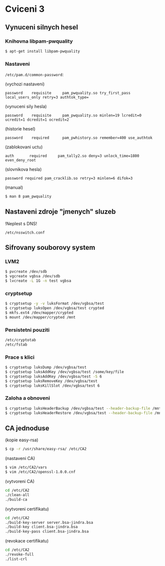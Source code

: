 # Cviceni 3

## Vynuceni silnych hesel

### Knihovna libpam-pwquality

```bash
$ apt-get install libpam-pwquality
```

### Nastaveni

`/etc/pam.d/common-password`:

(vychozi nastaveni)

```
password    requisite     pam_pwquality.so try_first_pass local_users_only retry=3 authtok_type=
```

(vynuceni sily hesla)

```
password    requisite     pam_pwquality.so minlen=19 lcredit=0 ucredit=1 dcredit=1 ocredit=2
```

(historie hesel)

```
password    required      pam_pwhistory.so remember=400 use_authtok
```

(zablokovani uctu)

```
auth       required     pam_tally2.so deny=3 unlock_time=1800 even_deny_root
```

(slovnikova hesla)

```
password required pam_cracklib.so retry=3 minlen=6 difok=3
```

(manual)

```bash
$ man 8 pam_pwquality
```

## Nastaveni zdroje "jmenych" sluzeb

!Neplest s DNS!

```
/etc/nsswitch.conf
```

## Sifrovany souborovy system

### LVM2

```bash
$ pvcreate /dev/sdb
$ vgcreate vgbsa /dev/sdb
$ lvcreate -L 1G -n test vgbsa
```

### cryptsetup

```bash
$ cryptsetup -y -v luksFormat /dev/vgbsa/test
$ cryptsetup luksOpen /dev/vgbsa/test crypted
$ mkfs.ext4 /dev/mapper/crypted
$ mount /dev/mapper/crypted /mnt
```

### Persistetni pouziti

```bash
/etc/cryptotab
/etc/fstab
```

### Prace s klici

```bash
$ cryptsetup luksDump /dev/vgbsa/test
$ cryptsetup luksAddKey /dev/vgbsa/test /some/key/file
$ cryptsetup luksAddKey /dev/vgbsa/test -S 6
$ cryptsetup luksRemoveKey /dev/vgbsa/test
$ cryptsetup luksKillSlot /dev/vgbsa/test 6
```

### Zaloha a obnoveni

```bash
$ cryptsetup luksHeaderBackup /dev/vgbsa/test --header-backup-file /mnt/vgbsa_test.img
$ cryptsetup luksHeaderRestore /dev/vgbsa/test --header-backup-file /mnt/vgbsa_test.img
```

## CA jednoduse

(kopie easy-rsa)

```bash
$ cp -r /usr/share/easy-rsa/ /etc/CA2
```

(nastaveni CA)

```bash
$ vim /etc/CA2/vars
$ vim /etc/CA2/openssl-1.0.0.cnf
```

(vytvoreni CA)

```bash
cd /etc/CA2
./clean-all
./build-ca
```

(vytvoreni certifikatu)

```bash 
cd /etc/CA2
./build-key-server server.bsa-jindra.bsa
./build-key client.bsa-jindra.bsa
./build-key-pass client.bsa-jindra.bsa
```

(revokace certifikatu)

```bash
cd /etc/CA2
./revoke-full
./list-crl
```


